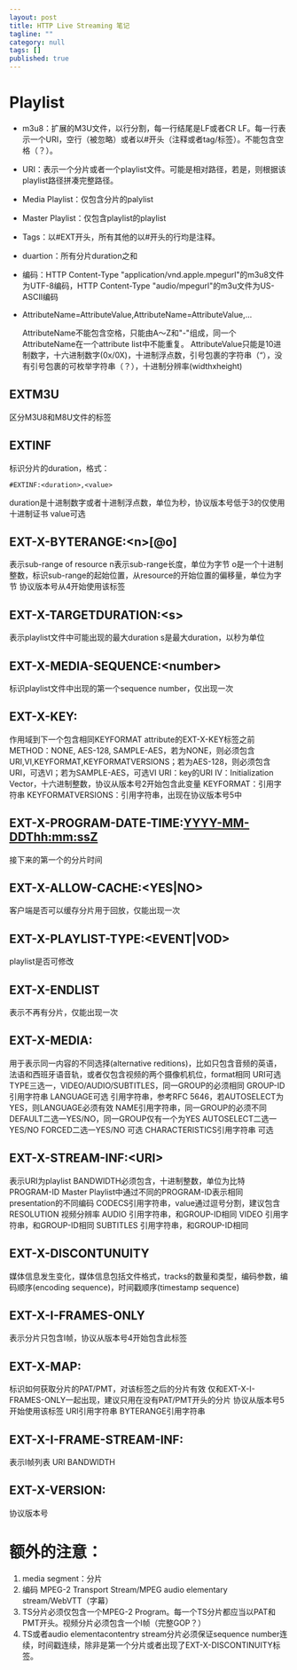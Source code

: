 ```yaml
---
layout: post
title: HTTP Live Streaming 笔记
tagline: ""
category: null
tags: []
published: true
---
```

# Playlist

* m3u8：扩展的M3U文件，以行分割，每一行结尾是LF或者CR LF。每一行表示一个URI，空行（被忽略）或者以#开头（注释或者tag/标签）。不能包含空格（？）。
* URI：表示一个分片或者一个playlist文件。可能是相对路径，若是，则根据该playlist路径拼凑完整路径。
* Media Playlist：仅包含分片的palylist
* Master Playlist：仅包含playlist的playlist
* Tags：以#EXT开头，所有其他的以#开头的行均是注释。
* duartion：所有分片duration之和
* 编码：HTTP Content-Type "application/vnd.apple.mpegurl"的m3u8文件为UTF-8编码，HTTP Content-Type "audio/mpegurl"的m3u文件为US-ASCII编码

* AttributeName=AttributeValue,AttributeName=AttributeValue,…

	AttributeName不能包含空格，只能由A～Z和"-"组成，同一个AttributeName在一个attribute list中不能重复。
	AttributeValue只能是10进制数字，十六进制数字(0x/0X)，十进制浮点数，引号包裹的字符串（“），没有引号包裹的可枚举字符串（？），十进制分辨率(widthxheight)

## EXTM3U
区分M3U8和M8U文件的标签

## EXTINF
标识分片的duration，格式：

    #EXTINF:<duration>,<value>

duration是十进制数字或者十进制浮点数，单位为秒，协议版本号低于3的仅使用十进制证书
value可选

## EXT-X-BYTERANGE:\<n>[@o]
表示sub-range of resource
n表示sub-range长度，单位为字节
o是一个十进制整数，标识sub-range的起始位置，从resource的开始位置的偏移量，单位为字节
协议版本号从4开始使用该标签

## EXT-X-TARGETDURATION:\<s>
表示playlist文件中可能出现的最大duration
s是最大duration，以秒为单位

## EXT-X-MEDIA-SEQUENCE:\<number>
标识playlist文件中出现的第一个sequence number，仅出现一次

## EXT-X-KEY:<attribute-list>
作用域到下一个包含相同KEYFORMAT attribute的EXT-X-KEY标签之前
METHOD：NONE, AES-128, SAMPLE-AES，若为NONE，则必须包含URI,VI,KEYFORMAT,KEYFORMATVERSIONS；若为AES-128，则必须包含URI，可选VI；若为SAMPLE-AES，可选VI
URI：key的URI
IV：Initialization Vector，十六进制整数，协议从版本号2开始包含此变量
KEYFORMAT：引用字符串
KEYFORMATVERSIONS：引用字符串，出现在协议版本号5中

## EXT-X-PROGRAM-DATE-TIME:<YYYY-MM-DDThh:mm:ssZ>
接下来的第一个的分片时间

## EXT-X-ALLOW-CACHE:<YES|NO>
客户端是否可以缓存分片用于回放，仅能出现一次

## EXT-X-PLAYLIST-TYPE:<EVENT|VOD>
playlist是否可修改

## EXT-X-ENDLIST
表示不再有分片，仅能出现一次

## EXT-X-MEDIA:<attribute-list>
用于表示同一内容的不同选择(alternative reditions)，比如只包含音频的英语，法语和西班牙语音轨，或者仅包含视频的两个摄像机机位，format相同
URI可选
TYPE三选一，VIDEO/AUDIO/SUBTITLES，同一GROUP的必须相同
GROUP-ID引用字符串
LANGUAGE可选 引用字符串，参考RFC 5646，若AUTOSELECT为YES，则LANGUAGE必须有效
NAME引用字符串，同一GROUP的必须不同
DEFAULT二选一YES/NO，同一GROUP仅有一个为YES
AUTOSELECT二选一YES/NO
FORCED二选一YES/NO 可选
CHARACTERISTICS引用字符串 可选

## EXT-X-STREAM-INF:<attribute-list>\<URI>
表示URI为playlist
BANDWIDTH必须包含，十进制整数，单位为比特
PROGRAM-ID Master Playlist中通过不同的PROGRAM-ID表示相同presentation的不同编码
CODECS引用字符串，value通过逗号分割，建议包含
RESOLUTION 视频分辨率
AUDIO 引用字符串，和GROUP-ID相同
VIDEO 引用字符串，和GROUP-ID相同
SUBTITLES 引用字符串，和GROUP-ID相同

## EXT-X-DISCONTUNUITY
媒体信息发生变化，媒体信息包括文件格式，tracks的数量和类型，编码参数，编码顺序(encoding sequence)，时间戳顺序(timestamp sequence)

## EXT-X-I-FRAMES-ONLY
表示分片只包含I帧，协议从版本号4开始包含此标签

## EXT-X-MAP:<attribute-list>
标识如何获取分片的PAT/PMT，对该标签之后的分片有效
仅和EXT-X-I-FRAMES-ONLY一起出现，建议只用在没有PAT/PMT开头的分片
协议从版本号5开始使用该标签
URI引用字符串
BYTERANGE引用字符串

## EXT-X-I-FRAME-STREAM-INF:<attribute-list>
表示I帧列表
URI
BANDWIDTH

## EXT-X-VERSION:<n>
协议版本号

# 额外的注意：

1. media segment：分片
2. 编码 MPEG-2 Transport Stream/MPEG audio elementary stream/WebVTT（字幕）
3. TS分片必须仅包含一个MPEG-2 Program。每一个TS分片都应当以PAT和PMT开头。视频分片必须包含一个I帧（完整GOP？）
5. TS或者audio elementacontentry stream分片必须保证sequence number连续，时间戳连续，除非是第一个分片或者出现了EXT-X-DISCONTINUITY标签。

